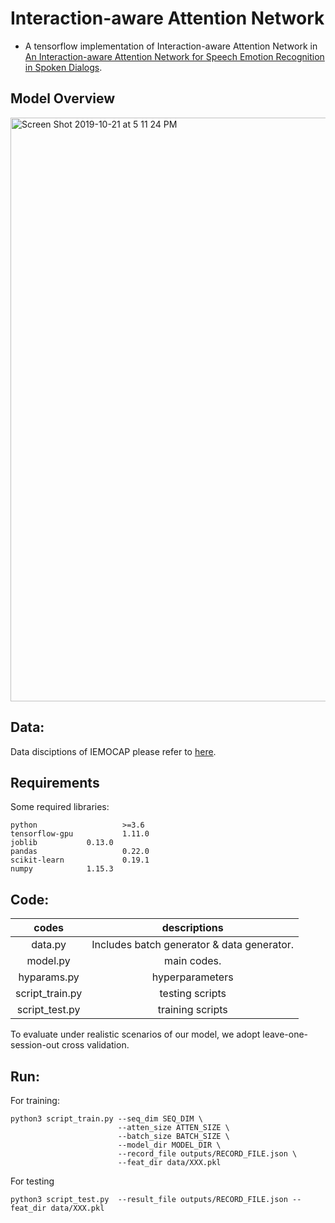 # Interaction-aware Attention Network
+ A tensorflow implementation of Interaction-aware Attention Network in [An Interaction-aware Attention Network for Speech Emotion Recognition in Spoken Dialogs](https://ieeexplore.ieee.org/document/8683293/references#references).

## Model Overview
<img width="934" alt="Screen Shot 2019-10-21 at 5 11 24 PM" src="https://user-images.githubusercontent.com/14361791/67192274-de2d7880-f425-11e9-9bf5-d85b62cfd621.png">

## Data:
Data disciptions of IEMOCAP please refer to [here](https://sail.usc.edu/iemocap/).

## Requirements
Some required libraries:
```
python                   >=3.6   
tensorflow-gpu           1.11.0
joblib   		 0.13.0
pandas                   0.22.0
scikit-learn             0.19.1
numpy			 1.15.3
```
## Code:

|  codes   |  descriptions |
|:--------:|:-------------:|
| data.py  |  Includes batch generator & data generator.  |
| model.py |  main codes.  |
| hyparams.py |hyperparameters|
| script_train.py |testing scripts|
| script_test.py |training scripts|

To evaluate under realistic scenarios of our model, we adopt leave-one-session-out cross validation.

## Run:
For training:  
```
python3 script_train.py --seq_dim SEQ_DIM \
                        --atten_size ATTEN_SIZE \
                        --batch_size BATCH_SIZE \
                        --model_dir MODEL_DIR \
                        --record_file outputs/RECORD_FILE.json \
                        --feat_dir data/XXX.pkl
```
For testing
```
python3 script_test.py  --result_file outputs/RECORD_FILE.json --feat_dir data/XXX.pkl
```
